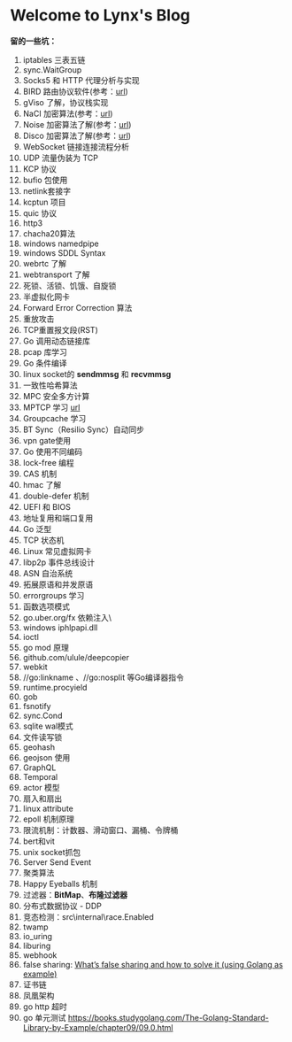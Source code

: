 # Welcome to Lynx's Blog

**留的一些坑：**

1. iptables 三表五链
2. sync.WaitGroup
6. Socks5 和 HTTP 代理分析与实现
7. BIRD 路由协议软件(参考：[url](https://soha.moe/post/bird-bgp-kickstart.html#1-%E4%BB%80%E4%B9%88%E6%98%AF-bird))
8. gViso 了解，协议栈实现
9. NaCI 加密算法(参考：[url](https://segmentfault.com/a/1190000000476866))
10. Noise 加密算法了解(参考：[url](http://www.noiseprotocol.org/noise.html))
11. Disco 加密算法了解(参考：[url](https://www.discocrypto.com/#/))
12. WebSocket 链接连接流程分析
13. UDP 流量伪装为 TCP
14. KCP 协议
15. bufio 包使用
16. netlink套接字
17. kcptun 项目
18. quic 协议
19. http3
20. chacha20算法
21. windows namedpipe
22. windows SDDL Syntax
23. webrtc 了解
24. webtransport 了解
25. 死锁、活锁、饥饿、自旋锁
26. 半虚拟化网卡
27. Forward Error Correction 算法
28. 重放攻击
29. TCP重置报文段(RST)
30. Go 调用动态链接库
31. pcap 库学习
32. Go 条件编译
33. linux socket的 **sendmmsg** 和 **recvmmsg** 
34. 一致性哈希算法
35. MPC 安全多方计算
36. MPTCP 学习 [url](https://mp.weixin.qq.com/s/aC7omLYJ6Anm9f-8b4qYAg)
37. Groupcache 学习
38. BT Sync（Resilio Sync）自动同步
39. vpn gate使用
40. Go 使用不同编码
41. lock-free 编程
42. CAS 机制
43. hmac 了解
44. double-defer 机制
45. UEFI 和 BIOS
46. 地址复用和端口复用
47. Go 泛型
48. TCP 状态机
49. Linux 常见虚拟网卡
50. libp2p 事件总线设计
51. ASN 自治系统
52. 拓展原语和并发原语
53. errorgroups 学习
54. 函数选项模式
55. go.uber.org/fx 依赖注入\
56. windows iphlpapi.dll
57. ioctl
58. go mod 原理
59. github.com/ulule/deepcopier
60. webkit
61. //go:linkname 、//go:nosplit 等Go编译器指令
62. runtime.procyield
63. gob
64. fsnotify
65. sync.Cond
66. sqlite wal模式
67. 文件读写锁
68. geohash
69. geojson 使用
70. GraphQL
71. Temporal 
72. actor 模型
73. 扇入和扇出
74. linux attribute
75. epoll 机制原理
76. 限流机制：计数器、滑动窗口、漏桶、令牌桶
77. bert和vit 
78. unix socket抓包
79. Server Send Event
80. 聚类算法
81. Happy Eyeballs 机制
82. 过滤器：**BitMap**、**布隆过滤器**
83. 分布式数据协议 - DDP
84. 竞态检测：src\internal\race.Enabled
85. twamp
86. io_uring
87. liburing
89. webhook
90. false sharing: [What’s false sharing and how to solve it (using Golang as example)](https://medium.com/@genchilu/whats-false-sharing-and-how-to-solve-it-using-golang-as-example-ef978a305e10)
91. 证书链
91. 凤凰架构
91. go http 超时
91. go 单元测试 https://books.studygolang.com/The-Golang-Standard-Library-by-Example/chapter09/09.0.html
